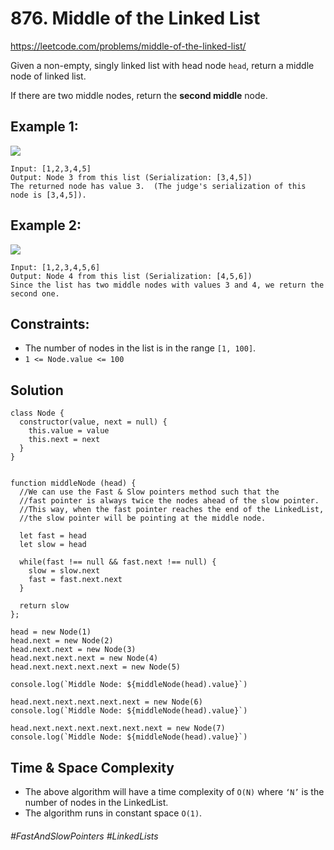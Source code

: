 # 876. Middle of the Linked List


https://leetcode.com/problems/middle-of-the-linked-list/

Given a non-empty, singly linked list with head node `head`, return a middle node of linked list.

If there are two middle nodes, return the <b>second middle</b> node.

## Example 1:
![](https://assets.leetcode.com/uploads/2021/07/23/lc-midlist1.jpg)
````
Input: [1,2,3,4,5]
Output: Node 3 from this list (Serialization: [3,4,5])
The returned node has value 3.  (The judge's serialization of this node is [3,4,5]).
````
## Example 2:
![](https://assets.leetcode.com/uploads/2021/07/23/lc-midlist2.jpg)
````
Input: [1,2,3,4,5,6]
Output: Node 4 from this list (Serialization: [4,5,6])
Since the list has two middle nodes with values 3 and 4, we return the second one.
````

## Constraints:
- The number of nodes in the list is in the range `[1, 100]`.
- `1 <= Node.value <= 100`

## Solution
````
class Node {
  constructor(value, next = null) {
    this.value = value
    this.next = next
  }
}


function middleNode (head) {
  //We can use the Fast & Slow pointers method such that the 
  //fast pointer is always twice the nodes ahead of the slow pointer. 
  //This way, when the fast pointer reaches the end of the LinkedList, 
  //the slow pointer will be pointing at the middle node.
  
  let fast = head
  let slow = head
  
  while(fast !== null && fast.next !== null) {
    slow = slow.next
    fast = fast.next.next
  }
  
  return slow   
};

head = new Node(1)
head.next = new Node(2)
head.next.next = new Node(3)
head.next.next.next = new Node(4)
head.next.next.next.next = new Node(5)

console.log(`Middle Node: ${middleNode(head).value}`)

head.next.next.next.next.next = new Node(6)
console.log(`Middle Node: ${middleNode(head).value}`)

head.next.next.next.next.next.next = new Node(7)
console.log(`Middle Node: ${middleNode(head).value}`)
````

## Time & Space Complexity
- The above algorithm will have a time complexity of `O(N)` where `‘N’` is the number of nodes in the LinkedList.
- The algorithm runs in constant space `O(1)`.

###### #FastAndSlowPointers #LinkedLists
